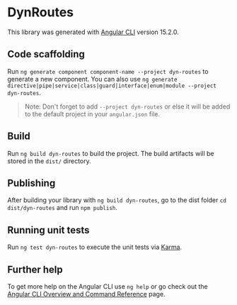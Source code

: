 # DynRoutes

This library was generated with [Angular CLI](https://github.com/angular/angular-cli) version 15.2.0.

## Code scaffolding

Run `ng generate component component-name --project dyn-routes` to generate a new component. You can also use `ng generate directive|pipe|service|class|guard|interface|enum|module --project dyn-routes`.
> Note: Don't forget to add `--project dyn-routes` or else it will be added to the default project in your `angular.json` file. 

## Build

Run `ng build dyn-routes` to build the project. The build artifacts will be stored in the `dist/` directory.

## Publishing

After building your library with `ng build dyn-routes`, go to the dist folder `cd dist/dyn-routes` and run `npm publish`.

## Running unit tests

Run `ng test dyn-routes` to execute the unit tests via [Karma](https://karma-runner.github.io).

## Further help

To get more help on the Angular CLI use `ng help` or go check out the [Angular CLI Overview and Command Reference](https://angular.io/cli) page.
